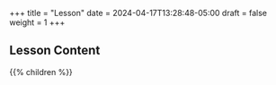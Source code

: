 +++
title = "Lesson"
date = 2024-04-17T13:28:48-05:00
draft = false
weight = 1
+++

## Lesson Content

{{% children %}}
